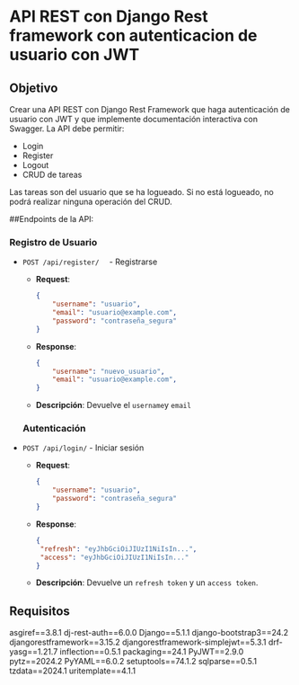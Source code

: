 # API REST con Django Rest framework con autenticacion de usuario con JWT

## Objetivo
Crear una API REST con Django Rest Framework que haga autenticación de usuario con JWT y que implemente documentación interactiva con Swagger. La API debe permitir:
- Login
- Register
- Logout
- CRUD de tareas

Las tareas son del usuario que se ha logueado. Si no está logueado, no podrá realizar ninguna operación del CRUD.



##Endpoints de la API:

### Registro de Usuario

- `POST /api/register/  ` - Registrarse
  - **Request**: 
    ```json
    {
        "username": "usuario",
        "email": "usuario@example.com",
        "password": "contraseña_segura"
    }
    ```
  - **Response**:
    ```json
    {
        "username": "nuevo_usuario",
        "email": "usuario@example.com", 
    }
    ```
  - **Descripción**: Devuelve el `username`y `email` 

  ### Autenticación
- `POST /api/login/` - Iniciar sesión
  - **Request**: 
    ```json
    {
        "username": "usuario",
        "password": "contraseña_segura"
    }
    ```
  - **Response**:
    ```json
    {
     "refresh": "eyJhbGciOiJIUzI1NiIsIn...",
     "access": "eyJhbGciOiJIUzI1NiIsIn..."
    }
    ```
  - **Descripción**: Devuelve un `refresh token` y un `access token`.


## Requisitos
asgiref==3.8.1
dj-rest-auth==6.0.0
Django==5.1.1
django-bootstrap3==24.2
djangorestframework==3.15.2
djangorestframework-simplejwt==5.3.1
drf-yasg==1.21.7
inflection==0.5.1
packaging==24.1
PyJWT==2.9.0
pytz==2024.2
PyYAML==6.0.2
setuptools==74.1.2
sqlparse==0.5.1
tzdata==2024.1
uritemplate==4.1.1


